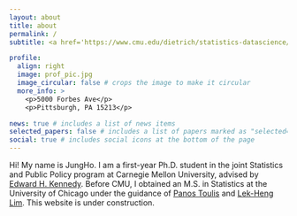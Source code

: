 ```yaml
---
layout: about
title: about
permalink: /
subtitle: <a href='https://www.cmu.edu/dietrich/statistics-datascience/index.html'>Department of Statistics & Data Science, Carnegie Mellon University</a>.

profile:
  align: right
  image: prof_pic.jpg
  image_circular: false # crops the image to make it circular
  more_info: >
    <p>5000 Forbes Ave</p>
    <p>Pittsburgh, PA 15213</p>

news: true # includes a list of news items
selected_papers: false # includes a list of papers marked as "selected={true}"
social: true # includes social icons at the bottom of the page
---
```


Hi! My name is JungHo. I am a first-year Ph.D. student in the joint Statistics and Public Policy program at Carnegie Mellon University, advised by [Edward H. Kennedy](https://www.ehkennedy.com/). Before CMU, I obtained an M.S. in Statistics at the University of Chicago under the guidance of [Panos Toulis](https://www.ptoulis.com/) and [Lek-Heng Lim](https://www.stat.uchicago.edu/~lekheng/). This website is under construction.

